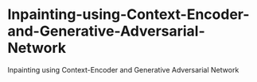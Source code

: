 # Inpainting-using-Context-Encoder-and-Generative-Adversarial-Network
Inpainting using Context-Encoder and Generative Adversarial Network
